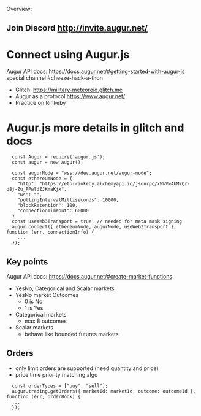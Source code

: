 Overview:

## Join Discord <http://invite.augur.net/>

# Connect using Augur.js
Augur API docs: <https://docs.augur.net/#getting-started-with-augur-js> special channel #cheeze-hack-a-thon
 * Glitch: <https://military-meteoroid.glitch.me>
 * Augur as a protocol <https://www.augur.net/>
 * Practice on Rinkeby

# Augur.js more details in glitch and docs
```
  const Augur = require('augur.js');
  const augur = new Augur();

  const augurNode = "wss://dev.augur.net/augur-node";
  const ethereumNode = {
    "http": "https://eth-rinkeby.alchemyapi.io/jsonrpc/xWkVwAbM7Qr-p8j-Zu_PPwldZJKmaKjx",
    "ws": "",
    "pollingIntervalMilliseconds": 10000,
    "blockRetention": 100,
    "connectionTimeout": 60000
  }
  const useWeb3Transport = true; // needed for meta mask signing
  augur.connect({ ethereumNode, augurNode, useWeb3Transport }, function (err, connectionInfo) {
    ...
  });

```

## Key points
Augur API docs: <https://docs.augur.net/#create-market-functions> 
 * YesNo, Categorical and Scalar markets
 * YesNo market Outcomes
   - 0 is No
   - 1 is Yes
 * Categorical markets
   - max 8 outcomes
 * Scalar markets
   - behave like bounded futures markets

## Orders
 * only limit orders are supported (need quantity and price)
 * price time priority matching algo

```
  const orderTypes = ["buy", "sell"];
  augur.trading.getOrders({ marketId: marketId, outcome: outcomeId }, function (err, orderBook) {
  ...
  });
```


 
 

